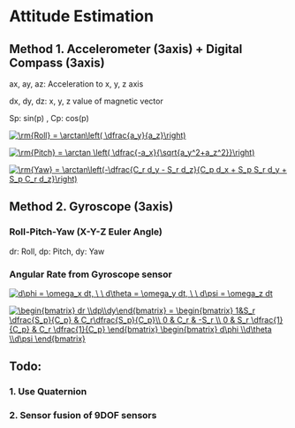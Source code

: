 # Attitude Estimation


## Method 1. Accelerometer (3axis) + Digital Compass (3axis)

ax, ay, az: Acceleration to x, y, z axis

dx, dy, dz: x, y, z value of magnetic vector

Sp: sin(p) , Cp: cos(p)

<a href="https://www.codecogs.com/eqnedit.php?latex=\rm{Roll}&space;=&space;\arctan\left(&space;\dfrac{a_y}{a_z}\right)" target="_blank"><img src="https://latex.codecogs.com/gif.latex?\rm{Roll}&space;=&space;\arctan\left(&space;\dfrac{a_y}{a_z}\right)" title="\rm{Roll} = \arctan\left( \dfrac{a_y}{a_z}\right)" /></a>

<a href="https://www.codecogs.com/eqnedit.php?latex=\rm{Pitch}&space;=&space;\arctan&space;\left(&space;\dfrac{-a_x}{\sqrt{a_y^2&plus;a_z^2}}\right)" target="_blank"><img src="https://latex.codecogs.com/gif.latex?\rm{Pitch}&space;=&space;\arctan&space;\left(&space;\dfrac{-a_x}{\sqrt{a_y^2&plus;a_z^2}}\right)" title="\rm{Pitch} = \arctan \left( \dfrac{-a_x}{\sqrt{a_y^2+a_z^2}}\right)" /></a>

<a href="https://www.codecogs.com/eqnedit.php?latex=\rm{Yaw}&space;=&space;\arctan\left(-\dfrac{C_r&space;d_y&space;-&space;S_r&space;d_z}{C_p&space;d_x&space;&plus;&space;S_p&space;S_r&space;d_y&space;&plus;&space;S_p&space;C_r&space;d_z}\right)" target="_blank"><img src="https://latex.codecogs.com/gif.latex?\rm{Yaw}&space;=&space;\arctan\left(-\dfrac{C_r&space;d_y&space;-&space;S_r&space;d_z}{C_p&space;d_x&space;&plus;&space;S_p&space;S_r&space;d_y&space;&plus;&space;S_p&space;C_r&space;d_z}\right)" title="\rm{Yaw} = \arctan\left(-\dfrac{C_r d_y - S_r d_z}{C_p d_x + S_p S_r d_y + S_p C_r d_z}\right)" /></a>

<!--
$\rm{Roll} = \arctan\left( \dfrac{a_y}{a_z}\right)$

$\rm{Pitch} = \arctan \left( \dfrac{-a_x}{\sqrt{a_y^2+a_z^2}}\right)$

$\rm{Yaw} = \arctan\left(-\dfrac{C_r d_y - S_r d_z}{C_p d_x + S_p S_r d_y + S_p C_r d_z}\right)$
-->

## Method 2. Gyroscope (3axis)
### Roll-Pitch-Yaw (X-Y-Z Euler Angle)

dr: Roll, dp: Pitch, dy: Yaw

### Angular Rate from Gyroscope sensor

<!--- 
$d\phi = \omega_x dt, \ \ d\theta = \omega_y dt, \ \ d\psi = \omega_z dt$
-->
<a href="https://www.codecogs.com/eqnedit.php?latex=d\phi&space;=&space;\omega_x&space;dt,&space;\&space;\&space;d\theta&space;=&space;\omega_y&space;dt,&space;\&space;\&space;d\psi&space;=&space;\omega_z&space;dt" target="_blank"><img src="https://latex.codecogs.com/gif.latex?d\phi&space;=&space;\omega_x&space;dt,&space;\&space;\&space;d\theta&space;=&space;\omega_y&space;dt,&space;\&space;\&space;d\psi&space;=&space;\omega_z&space;dt" title="d\phi = \omega_x dt, \ \ d\theta = \omega_y dt, \ \ d\psi = \omega_z dt" /></a>
<!--- 
$\begin{bmatrix} dr \\dp\\dy\end{bmatrix} = \begin{bmatrix}  1&S_r \dfrac{S_p}{C_p} & C_r\dfrac{S_p}{C_p}\\ 0 & C_r & -S_r \\ 0 & S_r \dfrac{1}{C_p} & C_r \dfrac{1}{C_p} \end{bmatrix} \begin{bmatrix} d\phi \\d\theta \\d\psi \end{bmatrix}$ 
 --->
<a href="https://www.codecogs.com/eqnedit.php?latex=\begin{bmatrix}&space;dr&space;\\dp\\dy\end{bmatrix}&space;=&space;\begin{bmatrix}&space;1&S_r&space;\dfrac{S_p}{C_p}&space;&&space;C_r\dfrac{S_p}{C_p}\\&space;0&space;&&space;C_r&space;&&space;-S_r&space;\\&space;0&space;&&space;S_r&space;\dfrac{1}{C_p}&space;&&space;C_r&space;\dfrac{1}{C_p}&space;\end{bmatrix}&space;\begin{bmatrix}&space;d\phi&space;\\d\theta&space;\\d\psi&space;\end{bmatrix}" target="_blank"><img src="https://latex.codecogs.com/gif.latex?\begin{bmatrix}&space;dr&space;\\dp\\dy\end{bmatrix}&space;=&space;\begin{bmatrix}&space;1&S_r&space;\dfrac{S_p}{C_p}&space;&&space;C_r\dfrac{S_p}{C_p}\\&space;0&space;&&space;C_r&space;&&space;-S_r&space;\\&space;0&space;&&space;S_r&space;\dfrac{1}{C_p}&space;&&space;C_r&space;\dfrac{1}{C_p}&space;\end{bmatrix}&space;\begin{bmatrix}&space;d\phi&space;\\d\theta&space;\\d\psi&space;\end{bmatrix}" title="\begin{bmatrix} dr \\dp\\dy\end{bmatrix} = \begin{bmatrix} 1&S_r \dfrac{S_p}{C_p} & C_r\dfrac{S_p}{C_p}\\ 0 & C_r & -S_r \\ 0 & S_r \dfrac{1}{C_p} & C_r \dfrac{1}{C_p} \end{bmatrix} \begin{bmatrix} d\phi \\d\theta \\d\psi \end{bmatrix}" /></a>

## Todo: 
### 1. Use Quaternion

### 2. Sensor fusion of 9DOF sensors

